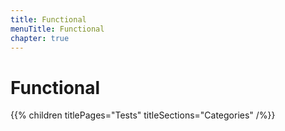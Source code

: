 ```yaml
---
title: Functional
menuTitle: Functional
chapter: true
---
```


# Functional

{{% children titlePages="Tests" titleSections="Categories" /%}}
